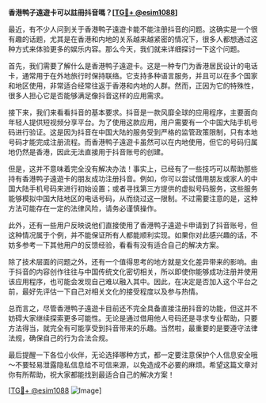**香港鸭子遠遊卡可以註冊抖音嗎？[[TG💪+ @esim1088](https://t.me/s/esim1088)]**

最近，有不少人问到关于香港鸭子遠遊卡能不能注册抖音的问题。这确实是一个很有趣的话题，尤其是在香港和内地的关系越来越紧密的情况下，很多人都想通过这种方式来体验更多的娱乐内容。那么今天，我们就来详细探讨一下这个问题。

首先，我们需要了解什么是香港鸭子遠遊卡。这是一种专门为香港居民设计的电话卡，通常用于在外地旅行时保持联络。它支持多种语言服务，并且可以在多个国家和地区使用，非常适合经常往返于香港和内地的人群。然而，正因为它的特殊性，很多人担心它是否能够满足像抖音这样的应用需求。

接下来，我们来看看抖音的基本要求。抖音是一款风靡全球的应用程序，主要面向年轻人提供短视频分享平台。为了使用这款应用，用户需要有一个中国大陆手机号码进行验证。这是因为抖音在中国大陆的服务受到严格的监管政策限制，只有本地号码才能完成注册流程。而香港鸭子遠遊卡虽然可以在内地使用，但它的号码归属地仍然是香港，因此无法直接用于抖音账号的创建。

但是，这并不意味着完全没有解决办法！事实上，已经有了一些技巧可以帮助那些持有香港鸭子遠遊卡的朋友成功注册抖音。例如，你可以尝试借用朋友或家人的中国大陆手机号码来进行初始设置；或者寻找第三方提供的虚拟号码服务，这些服务能够模拟中国大陆地区的电话号码，从而绕过这一限制。不过需要注意的是，这种方法可能存在一定的法律风险，请务必谨慎操作。

此外，还有一些用户反映说他们直接使用了香港鸭子遠遊卡申请到了抖音账号，但这种情况属于个例，并不能保证所有人都能顺利实现。如果你对此感兴趣的话，不妨多参考一下其他用户的反馈经验，看看有没有适合自己的解决方案。

除了技术层面的问题之外，还有一个值得思考的地方就是文化差异带来的影响。由于抖音的内容创作往往与中国传统文化密切相关，所以即使你能够成功注册并使用该应用程序，也可能会发现自己难以融入其中。因此，在决定是否加入这个平台之前，最好先评估一下自己对相关文化的接受程度以及参与热情。

总而言之，尽管香港鸭子遠遊卡目前还不完全具备直接注册抖音的功能，但这并不妨碍大家继续探索更多可能性。无论是通过借用他人号码还是寻求专业帮助，只要方法得当，就完全有可能享受到抖音带来的乐趣。当然啦，最重要的是要遵守法律法规，确保自己的行为合法合规。

最后提醒一下各位小伙伴，无论选择哪种方式，都一定要注意保护个人信息安全哦～不要轻易泄露隐私信息给不可信来源，以免造成不必要的麻烦。希望这篇文章对你有所帮助，祝大家都能找到最适合自己的解决方案！

[[TG💪+ @esim1088](https://t.me/s/esim1088) ![Image](https://i.postimg.cc/4NQfJmqS/Snipaste-2025-05-13-00-14-12.png)]